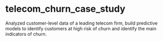 # telecom_churn_case_study
Analyzed customer-level data of a leading telecom firm, build predictive models to identify customers at high risk of churn and identify the main indicators of churn.
